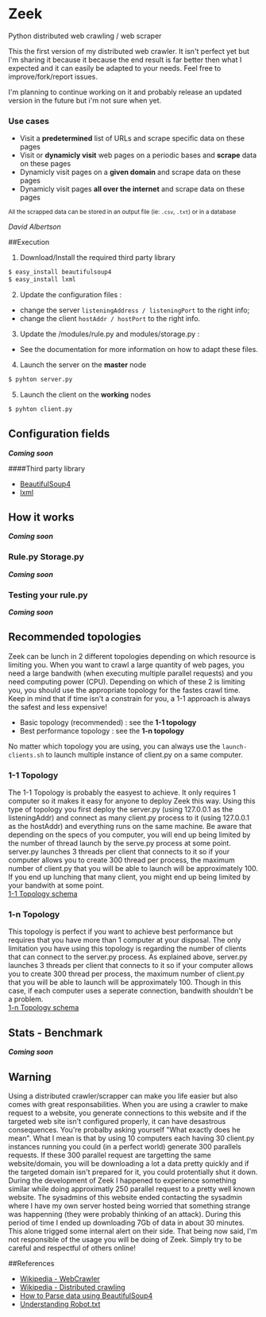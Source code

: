 Zeek
====

Python distributed web crawling / web scraper

This the first version of my distributed web crawler. It isn't perfect yet but I'm sharing it because it because the end result is far better then what I expected and it can easily be adapted to your needs. Feel free to improve/fork/report issues.

I'm planning to continue working on it and probably release an updated version in the future but i'm not sure when yet.

### Use cases
 * Visit a **predetermined** list of URLs and scrape specific data on these pages
 * Visit or **dynamicly visit** web pages on a periodic bases and **scrape** data on these pages
 * Dynamicly visit pages on a **given domain** and scrape data on these pages
 * Dynamicly visit pages **all over the internet** and scrape data on these pages
 
<small>All the scrapped data can be stored in an output file (ie: `.csv`, `.txt`) or in a database</small>

*David Albertson*

##Execution
1) Download/Install the required third party library
~~~ sh
$ easy_install beautifulsoup4
$ easy_install lxml
~~~

2) Update the configuration files :
  * change the server `listeningAddress / listeningPort` to the right info;
  * change the client `hostAddr / hostPort` to the right info.

3) Update the /modules/rule.py and modules/storage.py :
  * See the documentation for more information on how to adapt these files.

4) Launch the server on the **master** node

~~~ sh
$ pyhton server.py
~~~

5) Launch the client on the **working** nodes

~~~ sh
$ pyhton client.py
~~~

## Configuration fields
***Coming soon***

####Third party library
- [BeautifulSoup4](http://www.crummy.com/software/BeautifulSoup/)
- [lxml](http://lxml.de/)

## How it works
***Coming soon***

### Rule.py Storage.py
***Coming soon***

### Testing your rule.py
***Coming soon***

## Recommended topologies
Zeek can be lunch in 2 different topologies depending on which resource is limiting you. When you want to crawl a large quantity of web pages, you need a large bandwith (when executing multiple parallel requests) and you need computing power (CPU). Depending on which of these 2 is limiting you, you should use the appropriate topology for the fastes crawl time.
Keep in mind that if time isn't a constrain for you, a 1-1 approach is always the safest and less expensive!
 * Basic topology (recommended) : see the **1-1 topology**
 * Best performance topology : see the **1-n topology**

No matter which topology you are using, you can always use the `launch-clients.sh` to launch multiple instance of client.py on a same computer.

### 1-1 Topology
The 1-1 Topology is probably the easyest to achieve. It only requires 1 computer so it makes it easy for anyone to deploy Zeek this way. Using this type of topology you first deploy the server.py (using 127.0.0.1 as the listeningAddr) and connect as many client.py process to it (using 127.0.0.1 as the hostAddr) and everything runs on the same machine. Be aware that depending on the specs of you computer, you will end up being limited by the number of thread launch by the serve.py process at some point. server.py launches 3 threads per client that connects to it so if your computer allows you to create 300 thread per process, the maximum number of client.py that you will be able to launch will be approximately 100. If you end up lunching that many client, you might end up being limited by your bandwith at some point.<br>
[1-1 Topology schema](http://i.imgur.com/7NJGodN.jpg)

### 1-n Topology
This topology is perfect if you want to achieve best performance but requires that you have more than 1 computer at your disposal. The only limitation you have using this topology is regarding the number of clients that can connect to the server.py process. As explained above, server.py launches 3 threads per client that connects to it so if your computer allows you to create 300 thread per process, the maximum number of client.py that you will be able to launch will be approximately 100. Though in this case, if each computer uses a seperate connection, bandwith shouldn't be a problem.<br>
[1-n Topology schema](http://i.imgur.com/lXCEAk6.jpg)

## Stats - Benchmark
***Coming soon***

## Warning
Using a distributed crawler/scrapper can make you life easier but also comes with great responsabilities. When you are using a crawler to make request to a website, you generate connections to this website and if the targeted web site isn't configured properly, it can have desastrous consequences. You're probalby asking yourself "What exactly does he mean". What I mean is that by using 10 computers each having 30 client.py instances running you could (in a perfect world) generate 300 parallels requests. If these 300 parallel request are targetting the same website/domain, you will be downloading a lot a data pretty quickly and if the targeted domain isn't prepared for it, you could protentially shut it down.<br>
During the development of Zeek I happened to experience something similar while doing approximatly 250 parallel request to a pretty well known website. The sysadmins of this website ended contacting the sysadmin where I have my own server hosted being worried that something strange was happenning (they were probably thinking of an attack). During this period of time I ended up downloading 7Gb of data in about 30 minutes. This alone trigged some internal alert on their side. That being now said, I'm not responsible of the usage you will be doing of Zeek. Simply try to be careful and respectful of others online!

##References
- [Wikipedia - WebCrawler](http://en.wikipedia.org/wiki/Web_crawler)
- [Wikipedia - Distributed crawling](http://en.wikipedia.org/wiki/Distributed_web_crawling)
- [How to Parse data using BeautifulSoup4](http://www.crummy.com/software/BeautifulSoup/bs3/documentation.html)
- [Understanding Robot.txt](http://www.robotstxt.org/faq.html)

